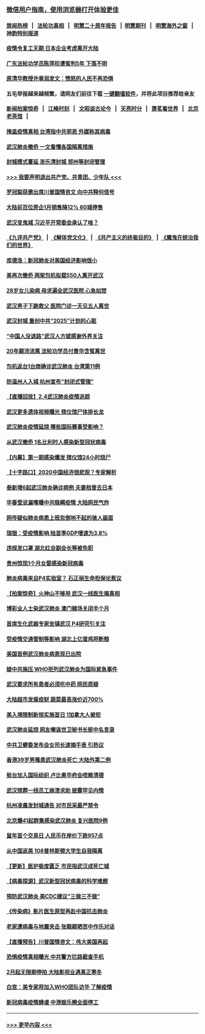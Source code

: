 ### [微信用户指南，使用浏览器打开体验更佳](https://github.com/gfw-breaker/banned-news1/blob/master/indexes/wechat-guide.md?t=0)
#### [禁闻热榜](热点新闻.md?t=0)  &nbsp;&nbsp;|&nbsp;&nbsp; [法轮功真相](https://github.com/gfw-breaker/truth/blob/master/README.md?t=0) &nbsp;&nbsp;|&nbsp;&nbsp; [明慧二十周年报告](https://github.com/gfw-breaker/mh-reports/blob/master/README.md?t=0) &nbsp;&nbsp;|&nbsp;&nbsp;[明慧期刊](https://github.com/gfw-breaker/mh-qikan) &nbsp;&nbsp;|&nbsp;&nbsp; [明慧海外之窗](https://github.com/gfw-breaker/mh-news/blob/master/README.md?t=0) &nbsp;&nbsp;|&nbsp;&nbsp; [神韵特别报道](https://github.com/gfw-breaker/mh-news/blob/master/shenyun.md?t=0)
#### [疫情令复工无期  日本企业考虑离开大陆](../pages/nsc413/n11844585.md?t=02050455) 
#### [广东法轮功学员陈萍珍遭冤判5年 下落不明](../pages/nsc413/n11844088.md?t=02050455) 
#### [原清华教授许章润发文：愤怒的人民不再恐惧](../pages/nsc413/n11844347.md?t=02050455) 
#### 五毛举报越来越频繁，请网友们前往下载 [一键翻墙软件](https://github.com/gfw-breaker/ssr-accounts)，并将此项目推荐给亲友
#### [新闻拍案惊奇](https://github.com/gfw-breaker/banned-news1/blob/master/pages/link4.md) &nbsp;&nbsp;|&nbsp;&nbsp; [江峰时刻](https://github.com/gfw-breaker/banned-news1/blob/master/pages/link4.md) &nbsp;&nbsp;|&nbsp;&nbsp; [文昭谈古论今](https://github.com/gfw-breaker/banned-news1/blob/master/pages/link4.md) &nbsp;&nbsp;|&nbsp;&nbsp; [天亮时分](https://github.com/gfw-breaker/banned-news1/blob/master/pages/link4.md) &nbsp;&nbsp;|&nbsp;&nbsp; [萧茗看世界](https://github.com/gfw-breaker/banned-news1/blob/master/pages/link4.md) &nbsp;&nbsp;|&nbsp;&nbsp; [北京老茶馆](https://github.com/gfw-breaker/banned-news1/blob/master/pages/link4.md) &nbsp;&nbsp;|&nbsp;&nbsp; 
#### [掩盖疫情真相 台湾指中共邪恶 外媒称其病毒](../pages/nsc413/n11844401.md?t=02050455) 
#### [武汉肺炎撤侨 一文看懂各国隔离措施](../pages/nsc413/n11844216.md?t=02050455) 
#### [封城模式蔓延 浙乐清封城 郑州等封闭管理](../pages/nsc413/n11844464.md?t=02050455) 
#### [>>> 我要声明退出共产党、共青团、少年队 <<<](https://github.com/begood0513/goodnews/blob/master/quit/letter.md) 
#### [罗冠聪获邀出席川普国情咨文 向中共释何信号](../pages/nsc413/n11844355.md?t=02050455) 
#### [大陆前百位房企1月销售降12% 60城停售](../pages/nsc413/n11844398.md?t=02050455) 
#### [武汉变鬼城 习近平开常委会承认了啥？](../pages/nsc413/n11844218.md?t=02050455) 
#### [《九评共产党》](https://github.com/begood0513/9ping.md/blob/master/README.md) &nbsp;|&nbsp; [《解体党文化》](../../../../jtdwh.md/blob/master/README.md)  &nbsp;|&nbsp; [《共产主义的终极目的》](../../../../gczydzjmd.md/blob/master/README.md) &nbsp;|&nbsp; [《魔鬼在统治我们的世界》](../../../../mgztzwmdsj.md/blob/master/README.md) 
#### [库德洛：新冠肺炎对美国经济影响很小](../pages/nsc413/n11844418.md?t=02050455) 
#### [美再次撤侨 两架包机拟载550人离开武汉](../pages/nsc413/n11844407.md?t=02050455) 
#### [28岁女儿染病 母求遍全武汉医院 心急如焚](../pages/nsc413/n11844302.md?t=02050455) 
#### [武汉男子下跪救父 医院门诊一天见五人离世](../pages/nsc413/n11844073.md?t=02050455) 
#### [武汉封城 重创中共“2025”计划的心脏](../pages/nsc413/n11843972.md?t=02050455) 
#### [“中国人没退路”武汉人方斌感谢外界关注](../pages/nsc413/n11843517.md?t=02050455) 
#### [20年颠沛流离 法轮功学员付景华含冤离世](../pages/nsc413/n11841986.md?t=02050455) 
#### [包机返台1台商确诊武汉肺炎 台湾第11例](../pages/nsc413/n11844182.md?t=02050455) 
#### [防温州人入城 杭州宣布“封闭式管理”](../pages/nsc413/n11844139.md?t=02050455) 
#### [【直播回放】2.4武汉肺炎疫情追踪](../pages/nsc413/n11844032.md?t=02050455) 
#### [武汉更多遗体视频曝光 殡仪馆尸体排长龙](../pages/nsc413/n11844057.md?t=02050455) 
#### [武汉肺炎疫情延烧 哪些国际赛事受影响？](../pages/nsc413/n11843958.md?t=02050455) 
#### [从武汉撤侨 1名比利时人感染新型冠状病毒](../pages/nsc413/n11843977.md?t=02050455) 
#### [【内幕】第一期感染爆发 殡仪馆24小时烧尸](../pages/nsc413/n11843944.md?t=02050455) 
#### [【十字路口】2020中国经济很悲观？专家解析](../pages/nsc413/n11842696.md?t=02050455) 
#### [泰新增6起武汉肺炎确诊病例 夫妻档曾去日本](../pages/nsc413/n11843900.md?t=02050455) 
#### [华春莹说漏嘴曝中共隐瞒疫情 大陆网民气炸](../pages/nsc413/n11843863.md?t=02050455) 
#### [网传疑似肺炎病患上班忽倒地不起的骇人画面](../pages/nsc413/n11843789.md?t=02050455) 
#### [瑞银：受疫情影响 陆首季GDP增速为3.8%](../pages/nsc413/n11843264.md?t=02050455) 
#### [违规发口罩 湖北红会副会长等被免职](../pages/nsc413/n11843531.md?t=02050455) 
#### [贵州惊现1个月女婴感染新冠病毒](../pages/nsc413/n11843443.md?t=02050455) 
#### [肺炎病毒来自P4实验室？ 石正丽生命担保论惹议](../pages/nsc413/n11842936.md?t=02050455) 
#### [【拍案惊奇】火神山不够用 武汉一线医生揭真相](../pages/nsc413/n11842682.md?t=02050455) 
#### [博彩业人士染武汉肺炎 澳门赌场关闭半个月](../pages/nsc413/n11843607.md?t=02050455) 
#### [首席生化武器专家坐镇武汉 P4研究引关注](../pages/nsc413/n11842412.md?t=02050455) 
#### [受疫情交通管制等影响 湖北上亿蛋鸡将断粮](../pages/nsc413/n11843243.md?t=02050455) 
#### [美国首例武汉肺炎病患现已出院](../pages/nsc413/n11842740.md?t=02050455) 
#### [疑中共施压 WHO拒列武汉肺炎为国际紧急事件](../pages/nsc413/n11843031.md?t=02050455) 
#### [武汉要求所有患者必须吃中药 网民质疑](../pages/nsc413/n11842894.md?t=02050455) 
#### [大陆超市发瘟疫财 蔬菜最高涨价近700%](../pages/nsc413/n11842780.md?t=02050455) 
#### [美入境限制新规实施首日 1加拿大人被拒](../pages/nsc413/n11843058.md?t=02050455) 
#### [武汉肺炎延烧 网友嘲讽世卫秘书长挺中名言录](../pages/nsc413/n11843056.md?t=02050455) 
#### [中共卫健委发布会女司长速摘手表 引热议](../pages/nsc413/n11843116.md?t=02050455) 
#### [香港39岁男罹患武汉肺炎死亡 大陆外第二例](../pages/nsc413/n11843026.md?t=02050455) 
#### [挺台加入国际组织 卢比奥华府会唔赖清德](../pages/nsc413/n11843023.md?t=02050455) 
#### [武汉殡葬一线员工崩溃求助 披露罕见内情](../pages/nsc413/n11842482.md?t=02050455) 
#### [杭州凌晨发封城通告 对市民采最严禁令](../pages/nsc413/n11842758.md?t=02050455) 
#### [北京爆41起群集感染武汉肺炎 复兴医院9例](../pages/nsc413/n11841955.md?t=02050455) 
#### [鼠年首个交易日 人民币在岸价下跌957点](../pages/nsc413/n11842681.md?t=02050455) 
#### [从中国返美 108普林斯顿大学生自我隔离](../pages/nsc413/n11842714.md?t=02050455) 
#### [【更新】医护极度匮乏 市民指武汉成死亡城](../pages/nsc413/n11801312.md?t=02050455) 
#### [【病毒探源】武汉新型冠状病毒的科学难题](../pages/nsc413/n11842176.md?t=02050455) 
#### [预防武汉肺炎 美CDC建议“三做三不做”](../pages/nsc413/n11842700.md?t=02050455) 
#### [《传染病》影片医生原型再赴中国抗击肺炎](../pages/nsc413/n11842626.md?t=02050455) 
#### [老家遭病毒与地震夹击 张靓颖晒苦中作乐对话](../pages/nsc413/n11842054.md?t=02050455) 
#### [【直播预告】川普国情咨文：伟大美国再起](../pages/nsc413/n11842079.md?t=02050455) 
#### [恐惧疫情真相曝光 中共警方拦路截查手机](../pages/nsc413/n11842396.md?t=02050455) 
#### [2月起无限期停拍 大陆影视业遇真正寒冬](../pages/nsc413/n11842344.md?t=02050455) 
#### [白宫：美专家将加入WHO团队访华 了解疫情](../pages/nsc413/n11842198.md?t=02050455) 
#### [新冠病毒疫情肆虐 中港娱乐圈全面停工](../pages/nsc413/n11842193.md?t=02050455) 

----
#### [ >>> 更早内容 <<< ](../indexes/nsc413-earlier.md)
